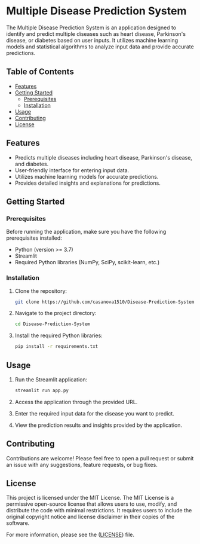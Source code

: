 # Multiple Disease Prediction System

The Multiple Disease Prediction System is an application designed to identify and predict multiple diseases such as heart disease, Parkinson's disease, or diabetes based on user inputs. It utilizes machine learning models and statistical algorithms to analyze input data and provide accurate predictions.

## Table of Contents

- [Features](#features)
- [Getting Started](#getting-started)
  - [Prerequisites](#prerequisites)
  - [Installation](#installation)
- [Usage](#usage)
- [Contributing](#contributing)
- [License](#license)

## Features

- Predicts multiple diseases including heart disease, Parkinson's disease, and diabetes.
- User-friendly interface for entering input data.
- Utilizes machine learning models for accurate predictions.
- Provides detailed insights and explanations for predictions.

## Getting Started

### Prerequisites

Before running the application, make sure you have the following prerequisites installed:

- Python (version >= 3.7)
- Streamlit
- Required Python libraries (NumPy, SciPy, scikit-learn, etc.)

### Installation

1. Clone the repository:

   ```bash
   git clone https://github.com/casanova1510/Disease-Prediction-System.git
   ```

2. Navigate to the project directory:

   ```bash
   cd Disease-Prediction-System
   ```

3. Install the required Python libraries:

   ```bash
   pip install -r requirements.txt
   ```

## Usage

1. Run the Streamlit application:

   ```bash
   streamlit run app.py
   ```

2. Access the application through the provided URL.

3. Enter the required input data for the disease you want to predict.

4. View the prediction results and insights provided by the application.

## Contributing

Contributions are welcome! Please feel free to open a pull request or submit an issue with any suggestions, feature requests, or bug fixes.

## License

This project is licensed under the MIT License.
The MIT License is a permissive open-source license that allows users to use, modify, and distribute the code with minimal restrictions. It requires users to include the original copyright notice and license disclaimer in their copies of the software.

For more information, please see the ([LICENSE](https://github.com/casanova1510/Disease-Prediction-System/blob/e6569772d3062a5fad51a032c868059611c492b3/LICENSE)) file.

